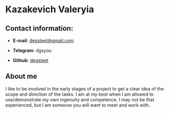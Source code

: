 # Kazakevich Valeryia

## Contact information:

* **E-mail**: degsleet@gmail.com

* **Telegram**: dgsyou

* **Github**: [degsleet](https://github.com/degsleet "Optional")

## About me

I like to be involved in the early stages of a project to get a clear idea of ​​the scope and direction of the tasks. I am at my best when I am allowed to use/demonstrate my own ingenuity and competence.
I may not be that experienced, but I am someone you will want to meet and work with.